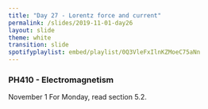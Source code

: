 ```yaml
---
title: "Day 27 - Lorentz force and current"
permalink: /slides/2019-11-01-day26
layout: slide
theme: white
transition: slide
spotifyplaylist: embed/playlist/0Q3VleFxIlnKZMoeC75aNn
---
```


<section data-markdown="">

### PH410 - Electromagnetism

November 1
For Monday, read section 5.2.

<!--this doesn't work... {% include spotifyplaylist.html id=page.spotifyplaylist %}-->
</section>


